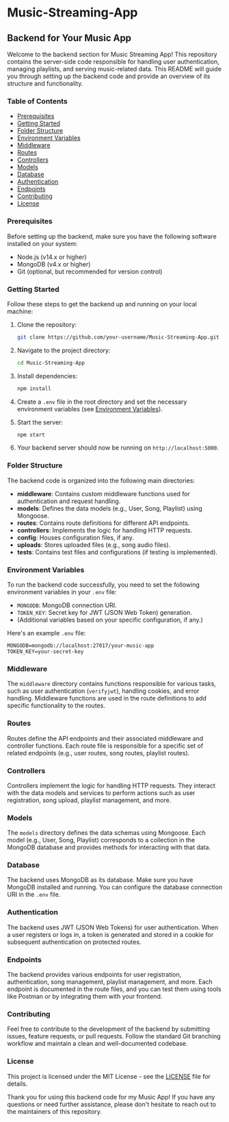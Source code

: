 # Music-Streaming-App

## Backend for Your Music App

Welcome to the backend section for Music Streaming App! This repository contains the server-side code responsible for handling user authentication, managing playlists, and serving music-related data. This README will guide you through setting up the backend code and provide an overview of its structure and functionality.

### Table of Contents
- [Prerequisites](#prerequisites)
- [Getting Started](#getting-started)
- [Folder Structure](#folder-structure)
- [Environment Variables](#environment-variables)
- [Middleware](#middleware)
- [Routes](#routes)
- [Controllers](#controllers)
- [Models](#models)
- [Database](#database)
- [Authentication](#authentication)
- [Endpoints](#endpoints)
- [Contributing](#contributing)
- [License](#license)

### Prerequisites
Before setting up the backend, make sure you have the following software installed on your system:
- Node.js (v14.x or higher)
- MongoDB (v4.x or higher)
- Git (optional, but recommended for version control)

### Getting Started
Follow these steps to get the backend up and running on your local machine:

1. Clone the repository:
   ```bash
   git clone https://github.com/your-username/Music-Streaming-App.git
   ```

2. Navigate to the project directory:
   ```bash
   cd Music-Streaming-App
   ```

3. Install dependencies:
   ```bash
   npm install
   ```

4. Create a `.env` file in the root directory and set the necessary environment variables (see [Environment Variables](#environment-variables)).

5. Start the server:
   ```bash
   npm start
   ```

6. Your backend server should now be running on `http://localhost:5000`.

### Folder Structure
The backend code is organized into the following main directories:

- **middleware**: Contains custom middleware functions used for authentication and request handling.
- **models**: Defines the data models (e.g., User, Song, Playlist) using Mongoose.
- **routes**: Contains route definitions for different API endpoints.
- **controllers**: Implements the logic for handling HTTP requests.
- **config**: Houses configuration files, if any.
- **uploads**: Stores uploaded files (e.g., song audio files).
- **tests**: Contains test files and configurations (if testing is implemented).

### Environment Variables
To run the backend code successfully, you need to set the following environment variables in your `.env` file:

- `MONGODB`: MongoDB connection URI.
- `TOKEN_KEY`: Secret key for JWT (JSON Web Token) generation.
- (Additional variables based on your specific configuration, if any.)

Here's an example `.env` file:

```env
MONGODB=mongodb://localhost:27017/your-music-app
TOKEN_KEY=your-secret-key
```

### Middleware
The `middleware` directory contains functions responsible for various tasks, such as user authentication (`verifyjwt`), handling cookies, and error handling. Middleware functions are used in the route definitions to add specific functionality to the routes.

### Routes
Routes define the API endpoints and their associated middleware and controller functions. Each route file is responsible for a specific set of related endpoints (e.g., user routes, song routes, playlist routes).

### Controllers
Controllers implement the logic for handling HTTP requests. They interact with the data models and services to perform actions such as user registration, song upload, playlist management, and more.

### Models
The `models` directory defines the data schemas using Mongoose. Each model (e.g., User, Song, Playlist) corresponds to a collection in the MongoDB database and provides methods for interacting with that data.

### Database
The backend uses MongoDB as its database. Make sure you have MongoDB installed and running. You can configure the database connection URI in the `.env` file.

### Authentication
The backend uses JWT (JSON Web Tokens) for user authentication. When a user registers or logs in, a token is generated and stored in a cookie for subsequent authentication on protected routes.

### Endpoints
The backend provides various endpoints for user registration, authentication, song management, playlist management, and more. Each endpoint is documented in the route files, and you can test them using tools like Postman or by integrating them with your frontend.

### Contributing
Feel free to contribute to the development of the backend by submitting issues, feature requests, or pull requests. Follow the standard Git branching workflow and maintain a clean and well-documented codebase.

### License
This project is licensed under the MIT License - see the [LICENSE](LICENSE) file for details.

Thank you for using this backend code for my Music App! If you have any questions or need further assistance, please don't hesitate to reach out to the maintainers of this repository.
